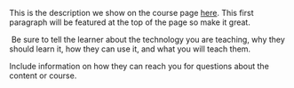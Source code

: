 This is the description we show on the course page [here](https://lab.github.com/rock699/cybersecurity-and-cyberspace). This first paragraph will be featured at the top of the page so make it great.
​

​
Be sure to tell the learner about the technology you are teaching, why they should learn it, how they can use it, and what you will teach them.
​


Include information on how they can reach you for questions about the content or course. 